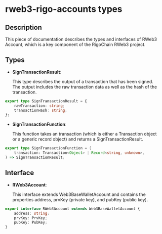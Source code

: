 # rweb3-rigo-accounts types

## Description

This piece of documentation describes the types and interfaces of RWeb3 Account, which is a key component of the RigoChain RWeb3 project. 

## Types

- **SignTransactionResult**:

    This type describes the output of a transaction that has been signed. The output includes the raw transaction data as well as the hash of the transaction.

```ts
export type SignTransactionResult = {
    rawTransaction: string;
    transactionHash: string;
};
```

- **SignTransactionFunction**:

    This function takes an transaction (which is either a Transaction object or a generic record object) and returns a SignTransactionResult.

```ts
export type SignTransactionFunction = (
    transaction: Transaction<Object> | Record<string, unknown>,
) => SignTransactionResult;
```

## Interface

- **RWeb3Account**: 

    This interface extends Web3BaseWalletAccount and contains the properties address, prvKey (private key), and pubKey (public key).

```ts
export interface RWeb3Account extends Web3BaseWalletAccount {
    address: string;
    prvKey: PrvKey;
    pubKey: PubKey;
}
```
